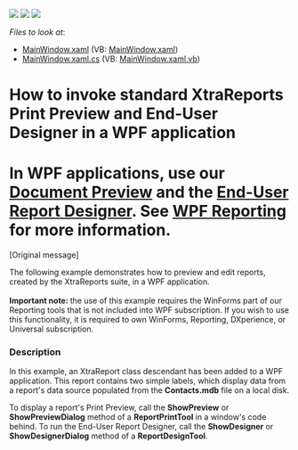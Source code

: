 <!-- default badges list -->
![](https://img.shields.io/endpoint?url=https://codecentral.devexpress.com/api/v1/VersionRange/128601636/21.1.5%2B)
[![](https://img.shields.io/badge/Open_in_DevExpress_Support_Center-FF7200?style=flat-square&logo=DevExpress&logoColor=white)](https://supportcenter.devexpress.com/ticket/details/E2086)
[![](https://img.shields.io/badge/📖_How_to_use_DevExpress_Examples-e9f6fc?style=flat-square)](https://docs.devexpress.com/GeneralInformation/403183)
<!-- default badges end -->
<!-- default file list -->
*Files to look at*:

* [MainWindow.xaml](./CS/WpfXtraReports/MainWindow.xaml) (VB: [MainWindow.xaml](./VB/WpfXtraReports/MainWindow.xaml))
* [MainWindow.xaml.cs](./CS/WpfXtraReports/MainWindow.xaml.cs) (VB: [MainWindow.xaml.vb](./VB/WpfXtraReports/MainWindow.xaml.vb))
<!-- default file list end -->
# How to invoke standard XtraReports Print Preview and End-User Designer in a WPF application

# In WPF applications, use our [Document Preview](https://docs.devexpress.com/WPF/DevExpress.Xpf.Printing.DocumentPreviewControl) and the [End-User Report Designer](https://docs.devexpress.com/XtraReports/114104/create-end-user-reporting-applications/wpf-reporting/end-user-report-designer). See [WPF Reporting](https://docs.devexpress.com/XtraReports/9830/create-end-user-reporting-applications/wpf-reporting) for more information.

[Original message]
<p>The following example demonstrates how to preview and edit reports, created by the XtraReports suite, in a WPF application.<br /><br /><strong>Important note: </strong>the use of this example requires the WinForms part of our Reporting tools that is not included into WPF subscription. If you wish to use this functionality, it is required to own WinForms, Reporting, DXperience, or Universal subscription.</p>


<h3>Description</h3>

<p>In this example, an XtraReport class descendant has been added to a WPF application. This report contains two simple labels, which display data from a report&#39;s data source populated from the <strong>Contacts.mdb</strong> file on a local disk.</p><p>To display a report&#39;s Print Preview, call the <strong>ShowPreview</strong> or <strong>ShowPreviewDialog</strong> method of a <strong>ReportPrintTool</strong> in a window&#39;s code behind. To run the End-User Report Designer, call the <strong>ShowDesigner</strong> or <strong>ShowDesignerDialog</strong> method of a <strong>ReportDesignTool</strong>.</p>

<br/>


